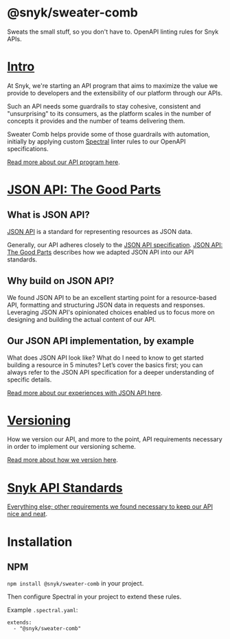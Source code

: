 # @snyk/sweater-comb

Sweats the small stuff, so you don't have to. OpenAPI linting rules for Snyk APIs.

# [Intro](docs/intro.md)

At Snyk, we're starting an API program that aims to maximize the value we provide to developers and the extensibility of our platform through our APIs. 

Such an API needs some guardrails to stay cohesive, consistent and "unsurprising" to its consumers, as the platform scales in the number of concepts it provides and the number of teams delivering them.

Sweater Comb helps provide some of those guardrails with automation, initially by applying custom [Spectral](https://stoplight.io/open-source/spectral/) linter rules to our OpenAPI specifications.

[Read more about our API program here](docs/intro.md).

# [JSON API: The Good Parts](docs/jsonapi.md)

## What is JSON API?

[JSON API](https://jsonapi.org/) is a standard for representing resources as JSON data.

Generally, our API adheres closely to the [JSON API specification](https://jsonapi.org/format/). [JSON API: The Good Parts](docs/jsonapi.md) describes how we adapted JSON API into our API standards.

## Why build on JSON API?

We found JSON API to be an excellent starting point for a resource-based API, formatting and structuring JSON data in requests and responses. Leveraging JSON API's opinionated choices enabled us to focus more on designing and building the actual content of our API.

## Our JSON API implementation, by example

What does JSON API look like? What do I need to know to get started building a resource in 5 minutes? Let’s cover the basics first; you can always refer to the JSON API specification for a deeper understanding of specific details.

[Read more about our experiences with JSON API here](docs/jsonapi.md).

# [Versioning](docs/version.md)

How we version our API, and more to the point, API requirements necessary in order to implement our versioning scheme.

[Read more about how we version here](docs/version.md).

# [Snyk API Standards](docs/standards.md)

[Everything else; other requirements we found necessary to keep our API nice and neat](docs/standards.md).

# Installation

## NPM

`npm install @snyk/sweater-comb` in your project.

Then configure Spectral in your project to extend these rules.

Example `.spectral.yaml`:

```
extends:
  - "@snyk/sweater-comb"
```
